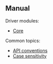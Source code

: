 ## Manual

Driver modules:

* [Core](core/)

Common topics:

* [API conventions](api_conventions/)
* [Case sensitivity](case_sensitivity/)